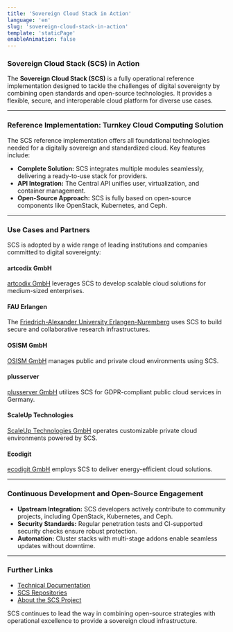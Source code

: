 ```yaml
---
title: 'Sovereign Cloud Stack in Action'
language: 'en'
slug: 'sovereign-cloud-stack-in-action'
template: 'staticPage'
enableAnimation: false
---
```


### **Sovereign Cloud Stack (SCS) in Action**

The **Sovereign Cloud Stack (SCS)** is a fully operational reference implementation designed to tackle the challenges of digital sovereignty by combining open standards and open-source technologies. It provides a flexible, secure, and interoperable cloud platform for diverse use cases.

---

### **Reference Implementation: Turnkey Cloud Computing Solution**

The SCS reference implementation offers all foundational technologies needed for a digitally sovereign and standardized cloud. Key features include:

- **Complete Solution:** SCS integrates multiple modules seamlessly, delivering a ready-to-use stack for providers.
- **API Integration:** The Central API unifies user, virtualization, and container management.
- **Open-Source Approach:** SCS is fully based on open-source components like OpenStack, Kubernetes, and Ceph.

---

### **Use Cases and Partners**

SCS is adopted by a wide range of leading institutions and companies committed to digital sovereignty:

#### **artcodix GmbH**

[artcodix GmbH](https://artcodix.de) leverages SCS to develop scalable cloud solutions for medium-sized enterprises.

#### **FAU Erlangen**

The [Friedrich-Alexander University Erlangen-Nuremberg](https://www.fau.eu) uses SCS to build secure and collaborative research infrastructures.

#### **OSISM GmbH**

[OSISM GmbH](https://osism.tech) manages public and private cloud environments using SCS.

#### **plusserver**

[plusserver GmbH](https://plusserver.com) utilizes SCS for GDPR-compliant public cloud services in Germany.

#### **ScaleUp Technologies**

[ScaleUp Technologies GmbH](https://scaleuptech.com) operates customizable private cloud environments powered by SCS.

#### **Ecodigit**

[ecodigit GmbH](https://ecodigit.de) employs SCS to deliver energy-efficient cloud solutions.

---

### **Continuous Development and Open-Source Engagement**

- **Upstream Integration:** SCS developers actively contribute to community projects, including OpenStack, Kubernetes, and Ceph.
- **Security Standards:** Regular penetration tests and CI-supported security checks ensure robust protection.
- **Automation:** Cluster stacks with multi-stage addons enable seamless updates without downtime.

---

### **Further Links**

- [Technical Documentation](https://docs.scs.community)
- [SCS Repositories](https://github.com/SovereignCloudStack)
- [About the SCS Project](https://scs.community/en/about-scs)

SCS continues to lead the way in combining open-source strategies with operational excellence to provide a sovereign cloud infrastructure.
